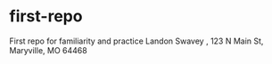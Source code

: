 # first-repo
First repo for familiarity and practice
Landon Swavey ,  123 N Main St, Maryville, MO 64468
